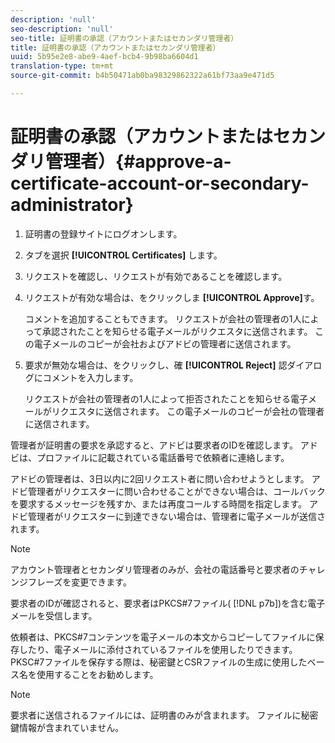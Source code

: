 ```yaml
---
description: 'null'
seo-description: 'null'
seo-title: 証明書の承認（アカウントまたはセカンダリ管理者）
title: 証明書の承認（アカウントまたはセカンダリ管理者）
uuid: 5b95e2e8-abe9-4aef-bcb4-9b98ba6604d1
translation-type: tm+mt
source-git-commit: b4b50471ab0ba98329862322a61bf73aa9e471d5

---
```



# 証明書の承認（アカウントまたはセカンダリ管理者）{#approve-a-certificate-account-or-secondary-administrator}

1. 証明書の登録サイトにログオンします。
1. タブを選択 **[!UICONTROL Certificates]** します。
1. リクエストを確認し、リクエストが有効であることを確認します。
1. リクエストが有効な場合は、をクリックしま **[!UICONTROL Approve]**&#x200B;す。

   コメントを追加することもできます。 リクエストが会社の管理者の1人によって承認されたことを知らせる電子メールがリクエスタに送信されます。 この電子メールのコピーが会社およびアドビの管理者に送信されます。

1. 要求が無効な場合は、をクリックし、確 **[!UICONTROL Reject]** 認ダイアログにコメントを入力します。

   リクエストが会社の管理者の1人によって拒否されたことを知らせる電子メールがリクエスタに送信されます。 この電子メールのコピーが会社の管理者に送信されます。

管理者が証明書の要求を承認すると、アドビは要求者のIDを確認します。 アドビは、プロファイルに記載されている電話番号で依頼者に連絡します。

アドビの管理者は、3日以内に2回リクエスト者に問い合わせようとします。 アドビ管理者がリクエスターに問い合わせることができない場合は、コールバックを要求するメッセージを残すか、または再度コールする時間を指定します。 アドビ管理者がリクエスターに到達できない場合は、管理者に電子メールが送信されます。

>[!NOTE]
>
>アカウント管理者とセカンダリ管理者のみが、会社の電話番号と要求者のチャレンジフレーズを変更できます。

要求者のIDが確認されると、要求者はPKCS#7ファイル( [!DNL p7b])を含む電子メールを受信します。

依頼者は、PKCS#7コンテンツを電子メールの本文からコピーしてファイルに保存したり、電子メールに添付されているファイルを使用したりできます。 PKSC#7ファイルを保存する際は、秘密鍵とCSRファイルの生成に使用したベース名を使用することをお勧めします。

>[!NOTE]
>
>要求者に送信されるファイルには、証明書のみが含まれます。 ファイルに秘密鍵情報が含まれていません。

